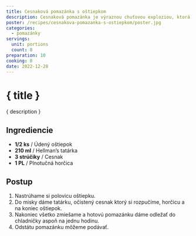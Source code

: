 ```yaml
---
title: Cesnaková pomazánka s oštiepkom
description: Cesnaková pomazánka je výraznou chuťovou exploziou, ktorá vás okúzli svojou intenzívnou cesnakovou arómou a krémovou konzistenciou.
poster: /recipes/cesnakova-pomazanka-s-ostiepkom/poster.jpg
categories:
  - pomazánky
servings:
  unit: portions
  count: 8
preparation: 10
cooking: 0
date: 2022-12-28
---
```


# { title }

{ description }

## Ingrediencie

- **1/2 ks** / Údený oštiepok
- **210 ml** / Hellman’s tatárka
- **3 strúčiky** / Cesnak
- **1 PL** / Plnotučná horčica

## Postup

1. Nastrúhame si polovicu oštiepku.
2. Do misky dáme tatárku, očistený cesnak ktorý si rozpučíme, horčicu a na koniec oštiepok.
3. Nakoniec všetko zmiešame a hotovú pomazánku dáme odležať do chladničky aspoň na jednu hodinu.
4. Odstátu pomazánku môžeme podávať.
